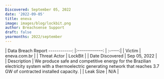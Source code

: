 ```yaml
---
Discovered: September 05, 2022
date: '2022-09-05'
title: eneva
image: images/blog/lockbit.png
author: Breachsense Support
draft: false
yearmonths: 2022/september
---
```



| Data Breach Report
------------:     |:-------------:    | :-----:|
| Victim      | eneva.com.br      | 
| Threat Actor      | LockBit      | 
| Date Discovered      | Sep 05, 2022      | 
| Description      | We produce safe and competitive energy for the Brazilian electricity system with a thermoelectric generating network that reaches 3.7 GW of contracted installed capacity.       | 
| Leak Size      | N/A      | 

